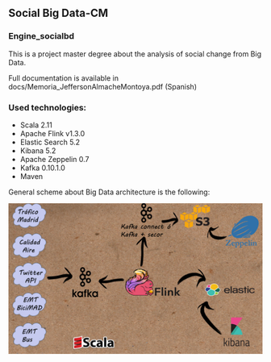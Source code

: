 ## Social Big Data-CM

### Engine_socialbd

This is a project master degree about the analysis of social change from Big Data.

Full documentation is available in docs/Memoria_JeffersonAlmacheMontoya.pdf (Spanish)

### Used technologies: 
- Scala 2.11
- Apache Flink v1.3.0
- Elastic Search 5.2
- Kibana 5.2
- Apache Zeppelin 0.7
- Kafka 0.10.1.0
- Maven
    
General scheme about Big Data architecture is the following:

![Alt text](https://github.com/jeff1191/engine_socialbd/blob/develop/images/architecture.jpg?raw=true "socialbd-architecture")

   
